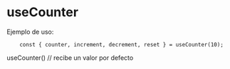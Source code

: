 # useCounter

Ejemplo de uso:
```
    const { counter, increment, decrement, reset } = useCounter(10);

```
useCounter() // recibe un valor por defecto